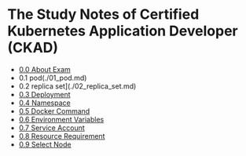# The Study Notes of Certified Kubernetes Application Developer (CKAD) 
- [0.0 About Exam](./00_exam.md)
- 0.1 pod(./01_pod.md)
- 0.2 replica set](./02_replica_set.md)
- [0.3 Deployment](./03_deployment.md)
- [0.4 Namespace](./04_namespace.md)
- [0.5 Docker Command](./05_docker_command.md)
- [0.6 Environment Variables](./06_env.md)
- [0.7 Service Account](./07_service_account.md)
- [0.8 Resource Requirement](./08_resource_requirement.md)
- [0.9 Select Node](./09_select_node.md)
